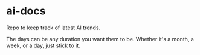 # ai-docs
Repo to keep track of latest AI trends.

The days can be any duration you want them to be. Whether it's a month, a week, or a day, just stick to it.